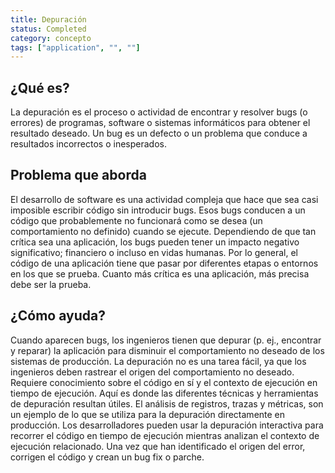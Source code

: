 ```yaml
---
title: Depuración
status: Completed
category: concepto
tags: ["application", "", ""]
---
```


## ¿Qué es?

La depuración es el proceso o actividad de encontrar y resolver bugs (o errores) de programas, software o sistemas informáticos para obtener el resultado deseado.
Un bug es un defecto o un problema que conduce a resultados incorrectos o inesperados.

## Problema que aborda

El desarrollo de software es una actividad compleja que hace que sea casi imposible escribir código sin introducir bugs.
Esos bugs conducen a un código que probablemente no funcionará como se desea (un comportamiento no definido) cuando se ejecute.
Dependiendo de que tan crítica sea una aplicación, los bugs pueden tener un impacto negativo significativo; financiero o incluso en vidas humanas.
Por lo general, el código de una aplicación tiene que pasar por diferentes etapas o entornos en los que se prueba.
Cuanto más crítica es una aplicación, más precisa debe ser la prueba.

## ¿Cómo ayuda?

Cuando aparecen bugs, los ingenieros tienen que depurar (p. ej., encontrar y reparar) la aplicación para disminuir el comportamiento no deseado de los sistemas de producción.
La depuración no es una tarea fácil, ya que los ingenieros deben rastrear el origen del comportamiento no deseado.
Requiere conocimiento sobre el código en sí y el contexto de ejecución en tiempo de ejecución.
Aquí es donde las diferentes técnicas y herramientas de depuración resultan útiles.
El análisis de registros, trazas y métricas, son un ejemplo de lo que se utiliza para la depuración directamente en producción.
Los desarrolladores pueden usar la depuración interactiva para recorrer el código en tiempo de ejecución mientras analizan el contexto de ejecución relacionado.
Una vez que han identificado el origen del error, corrigen el código y crean un bug fix o parche.
